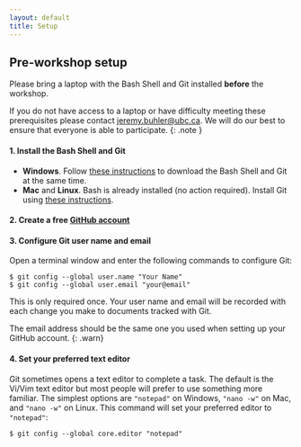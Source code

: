```yaml
---
layout: default
title: Setup
---
```


## Pre-workshop setup 
Please bring a laptop with the Bash Shell and Git installed **before** the workshop.

If you do not have access to a laptop or have difficulty meeting these prerequisites please contact jeremy.buhler@ubc.ca.  We will do our best to ensure that everyone is able to participate.
{: .note }

#### 1. Install the Bash Shell and Git
  - **Windows**. Follow [these instructions](https://carpentries.github.io/workshop-template/#shell) to download the Bash Shell and Git at the same time.
  - **Mac** and **Linux**. Bash is already installed (no action required). Install Git using [these instructions](https://git-scm.com/book/en/v2/Getting-Started-Installing-Git).

#### 2. Create a free [GitHub account](https://github.com)

#### 3. Configure Git user name and email
Open a terminal window and enter the following commands to configure Git:

~~~
$ git config --global user.name "Your Name"
$ git config --global user.email "your@email"
~~~

This is only required once. Your user name and email will be recorded with each change you make to documents tracked with Git.  

The email address should be the same one you used when setting up your GitHub account.
{: .warn}

#### 4. Set your preferred text editor
Git sometimes opens a text editor to complete a task. The default is the Vi/Vim text editor but most people will prefer to use something more familiar. The simplest options are `"notepad"` on Windows,  `"nano -w"` on Mac, and `"nano -w"` on Linux. 
This command will set your preferred editor to `"notepad"`:

~~~
$ git config --global core.editor "notepad"
~~~
